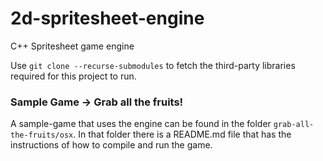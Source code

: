 # 2d-spritesheet-engine
C++ Spritesheet game engine 

Use ```git clone --recurse-submodules``` to fetch the third-party libraries required for this project to run.

### Sample Game -> Grab all the fruits!
A sample-game that uses the engine can be found in the folder ```grab-all-the-fruits/osx```. In that folder there is a README.md file that has the instructions of how to compile and run the game.


